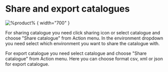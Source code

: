 # Share and export catalogues

![%product%](export.png) { width="700" }

For sharing catalogue you need click sharing icon or select catalogue and choose "Share catalogue" from Action menu. In the environment dropdown you need select which environment you want to share the catalogue with.

For export catalogue you need select catalogue and choose "Share catalogue" from Action menu. Here you can choose format csv, xml or json for export catalogue.